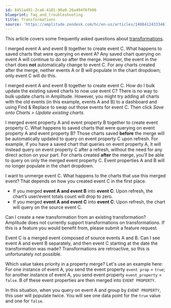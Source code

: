 ```yaml
---
id: 8451a491-2ca6-4101-90a0-26a494f6fb96
blueprint: faq_and_troubleshooting
title: Transformations
source: 'https://amplitude.zendesk.com/hc/en-us/articles/14884124333467'
---
```

This article covers some frequently asked questions about [transformations](/docs/data/transformations).

I merged event A and event B together to create event C. What happens to saved charts that were querying on event A?
Any saved chart querying on event A will continue to do so after the merge. However, the event in the chart does **not** automatically change to event C. For any charts created after the merge, neither events A or B will populate in the chart dropdown; only event C will do this.

I merged event A and event B together to create event C. How do I bulk update the existing saved charts to now use event C?
There is no way to bulk update charts in Amplitude. However, you might try adding all charts with the old events (in this example, events A and B) to a dashboard and using Find & Replace to swap out those events for event C. Then click *Save onto Charts > Update existing charts*.

I merged event property A and event property B together to create event property C. What happens to saved charts that were querying on event property A and event property B?
Those charts saved **before** the merge will be automatically updated to query on event property C upon refresh. For example, if you have a saved chart that queries on event property A, it will instead query on event property C after a refresh, without the need for any direct action on your part. For charts created **after** the merge, you’ll be able to query on only the merged event property C. Event properties A and B will no longer populate in the chart dropdown.

I want to unmerge event C. What happens to the charts that use this merged event?
That depends on how you created event C in the first place.

* If you merged **event A and event B** into **event C**: Upon refresh, the chart’s user/event totals count will drop to zero.
* If you merged **event A and event C** into **event C**: Upon refresh, the chart will query on the source event C.

Can I create a new transformation from an existing transformation?
Amplitude does not currently support transformations on transformations. If this is a feature you would benefit from, please submit a feature request.

Event C is a merged event composed of source events A and B. Can I see event A and event B separately, and then event C starting at the date the transformation was made?
Transformations are retroactive, so this is unfortunately not possible.

Which value takes priority in a property merge?
Let's use an example here: For one instance of event A, you send the event property `event prop` = `true`; for another instance of event A, you send event property `event_property` = `false`. B of these event properties are then merged into `EVENT
 PROPERTY`.

In this situation, when you query on event A and group by `EVENT PROPERTY`, this user will populate twice. You will see one data point for the `true` value and one for `false`.
